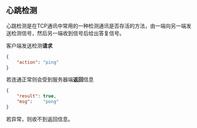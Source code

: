## 心跳检测

心跳检测是在TCP通讯中常用的一种检测通讯是否存活的方法，由一端向另一端发送检测信号，然后另一端收到信号后给出答复信号。

客户端发送检测**请求**

```json
{
	"action": "ping"
}
```

若连通正常则会受到服务器端**返回**信息

```json
{
	"result": true,
	"msg":    "pong"
}
```

若异常，则收不到返回信息。

